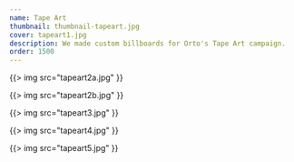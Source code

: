 ```yaml
---
name: Tape Art
thumbnail: thumbnail-tapeart.jpg
cover: tapeart1.jpg
description: We made custom billboards for Orto's Tape Art campaign.
order: 1500
---
```


{{> img src="tapeart2a.jpg" }}

{{> img src="tapeart2b.jpg" }}

{{> img src="tapeart3.jpg" }}

{{> img src="tapeart4.jpg" }}

{{> img src="tapeart5.jpg" }}

